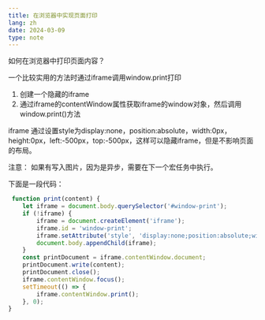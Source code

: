 ```yaml
---
title: 在浏览器中实现页面打印
lang: zh
date: 2024-03-09
type: note
---
```


如何在浏览器中打印页面内容？

一个比较实用的方法时通过iframe调用window.print打印
1. 创建一个隐藏的iframe
2. 通过iframe的contentWindow属性获取iframe的window对象，然后调用window.print()方法

iframe 通过设置style为display:none，position:absolute，width:0px，height:0px，left:-500px，top:-500px，这样可以隐藏iframe，但是不影响页面的布局。

注意： 如果有写入图片，因为是异步，需要在下一个宏任务中执行。

下面是一段代码：

```js
 function print(content) {
	let iframe = document.body.querySelector('#window-print');
	if (!iframe) {
		iframe = document.createElement('iframe');
		iframe.id = 'window-print';
		iframe.setAttribute('style', 'display:none;position:absolute;width:0px;height:0px;left:-500px;top:-500px;');
		document.body.appendChild(iframe);
	}
	const printDocument = iframe.contentWindow.document;
	printDocument.write(content);
	printDocument.close();
	iframe.contentWindow.focus();
	setTimeout(() => {
		iframe.contentWindow.print();
	}, 0);
}
```
